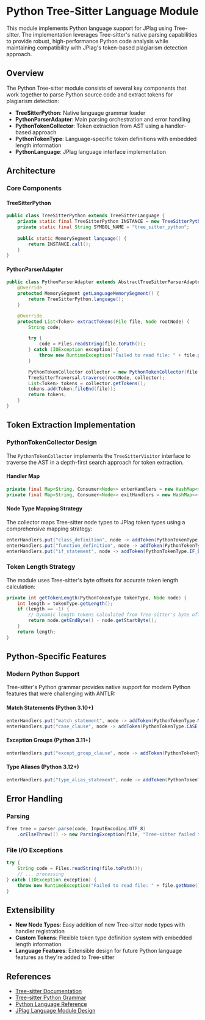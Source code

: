 # Python Tree-Sitter Language Module

This module implements Python language support for JPlag using Tree-sitter. The implementation leverages Tree-sitter's native parsing capabilities to provide robust, high-performance Python code analysis while maintaining compatibility with JPlag's token-based plagiarism detection approach.

## Overview

The Python Tree-sitter module consists of several key components that work together to parse Python source code and extract tokens for plagiarism detection:

- **TreeSitterPython**: Native language grammar loader
- **PythonParserAdapter**: Main parsing orchestration and error handling
- **PythonTokenCollector**: Token extraction from AST using a handler-based approach
- **PythonTokenType**: Language-specific token definitions with embedded length information
- **PythonLanguage**: JPlag language interface implementation

## Architecture

### Core Components

#### TreeSitterPython
```java
public class TreeSitterPython extends TreeSitterLanguage {
    private static final TreeSitterPython INSTANCE = new TreeSitterPython();
    private static final String SYMBOL_NAME = "tree_sitter_python";
    
    public static MemorySegment language() {
        return INSTANCE.call();
    }
}
```

#### PythonParserAdapter
```java
public class PythonParserAdapter extends AbstractTreeSitterParserAdapter {
    @Override
    protected MemorySegment getLanguageMemorySegment() {
        return TreeSitterPython.language();
    }

    @Override
    protected List<Token> extractTokens(File file, Node rootNode) {
        String code;

        try {
            code = Files.readString(file.toPath());
        } catch (IOException exception) {
            throw new RuntimeException("Failed to read file: " + file.getName(), exception);
        }

        PythonTokenCollector collector = new PythonTokenCollector(file, code);
        TreeSitterTraversal.traverse(rootNode, collector);
        List<Token> tokens = collector.getTokens();
        tokens.add(Token.fileEnd(file));
        return tokens;
    }
}
```

## Token Extraction Implementation

### PythonTokenCollector Design

The `PythonTokenCollector` implements the `TreeSitterVisitor` interface to traverse the AST in a depth-first search approach for token extraction.

#### Handler Map

```java
private final Map<String, Consumer<Node>> enterHandlers = new HashMap<>();
private final Map<String, Consumer<Node>> exitHandlers = new HashMap<>();
```

#### Node Type Mapping Strategy

The collector maps Tree-sitter node types to JPlag token types using a comprehensive mapping strategy:

```java
enterHandlers.put("class_definition", node -> addToken(PythonTokenType.CLASS_BEGIN, node));
enterHandlers.put("function_definition", node -> addToken(PythonTokenType.METHOD_BEGIN, node));
enterHandlers.put("if_statement", node -> addToken(PythonTokenType.IF_BEGIN, node));
```

### Token Length Strategy

The module uses Tree-sitter's byte offsets for accurate token length calculation:

```java
private int getTokenLength(PythonTokenType tokenType, Node node) {
    int length = tokenType.getLength();
    if (length == -1) {
        // Dynamic length tokens calculated from Tree-sitter's byte offsets
        return node.getEndByte() - node.getStartByte();
    }
    return length;
}
```

## Python-Specific Features

### Modern Python Support

Tree-sitter's Python grammar provides native support for modern Python features that were challenging with ANTLR:

#### Match Statements (Python 3.10+)

```java
enterHandlers.put("match_statement", node -> addToken(PythonTokenType.MATCH_BEGIN, node));
enterHandlers.put("case_clause", node -> addToken(PythonTokenType.CASE, node));
```

#### Exception Groups (Python 3.11+)

```java
enterHandlers.put("except_group_clause", node -> addToken(PythonTokenType.EXCEPT_GROUP_END, node));
```

#### Type Aliases (Python 3.12+)

```java
enterHandlers.put("type_alias_statement", node -> addToken(PythonTokenType.TYPE_ALIAS, node));
```

## Error Handling 

### Parsing

```java
Tree tree = parser.parse(code, InputEncoding.UTF_8)
    .orElseThrow(() -> new ParsingException(file, "Tree-sitter failed to parse file: " + file.getName()));
```

### File I/O Exceptions
```java
try {
    String code = Files.readString(file.toPath());
    // ... processing
} catch (IOException exception) {
    throw new RuntimeException("Failed to read file: " + file.getName(), exception);
}
```

## Extensibility

- **New Node Types**: Easy addition of new Tree-sitter node types with handler registration
- **Custom Tokens**: Flexible token type definition system with embedded length information
- **Language Features**: Extensible design for future Python language features as they're added to Tree-sitter

## References

- [Tree-sitter Documentation](https://tree-sitter.github.io/tree-sitter/)
- [Tree-sitter Python Grammar](https://github.com/tree-sitter/tree-sitter-python)
- [Python Language Reference](https://docs.python.org/3/reference/)
- [JPlag Language Module Design](docs/4.-Adding-New-Languages.md)
